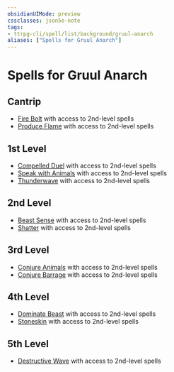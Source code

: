 ```yaml
---
obsidianUIMode: preview
cssclasses: json5e-note
tags:
- ttrpg-cli/spell/list/background/gruul-anarch
aliases: ["Spells for Gruul Anarch"]
---
```

# Spells for Gruul Anarch

## Cantrip

- [Fire Bolt](fire-bolt "PHB") with access to 2nd-level spells
- [Produce Flame](produce-flame "PHB") with access to 2nd-level spells

## 1st Level

- [Compelled Duel](compelled-duel "PHB") with access to 2nd-level spells
- [Speak with Animals](speak-with-animals "PHB") with access to 2nd-level spells
- [Thunderwave](thunderwave "PHB") with access to 2nd-level spells

## 2nd Level

- [Beast Sense](beast-sense "PHB") with access to 2nd-level spells
- [Shatter](shatter "PHB") with access to 2nd-level spells

## 3rd Level

- [Conjure Animals](conjure-animals "PHB") with access to 2nd-level spells
- [Conjure Barrage](conjure-barrage "PHB") with access to 2nd-level spells

## 4th Level

- [Dominate Beast](dominate-beast "PHB") with access to 2nd-level spells
- [Stoneskin](stoneskin "PHB") with access to 2nd-level spells

## 5th Level

- [Destructive Wave](destructive-wave "PHB") with access to 2nd-level spells